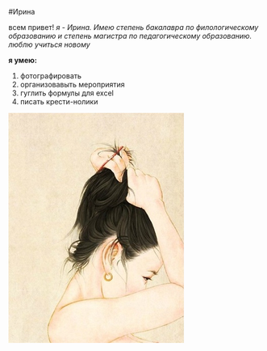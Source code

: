 #Ирина

всем привет!
*я  -  Ирина.  Имею степень бакалавра по филологическому образованию и степень магистра по педагогическому образованию.  люблю учиться новому*


**я умею:**

1. фотографировать
2. организовавыть мероприятия
3. гуглить формулы для excel
4. писать крести-нолики

![фото девочки](/img/image.jpg)